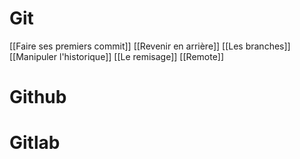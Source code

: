 # Git
[[Faire ses premiers commit]]
[[Revenir en arrière]]
[[Les branches]]
[[Manipuler l'historique]]
[[Le remisage]]
[[Remote]]
# Github

# Gitlab

